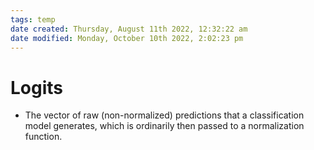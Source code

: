 ```yaml
---
tags: temp
date created: Thursday, August 11th 2022, 12:32:22 am
date modified: Monday, October 10th 2022, 2:02:23 pm
---
```


# Logits
- The vector of raw (non-normalized) predictions that a classification model generates, which is ordinarily then passed to a normalization function.

